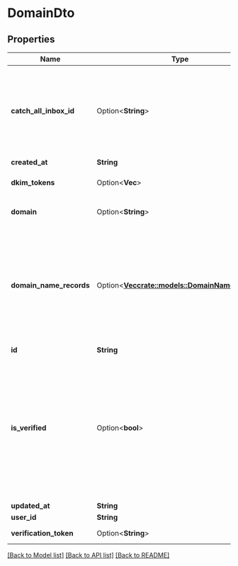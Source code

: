 # DomainDto

## Properties

Name | Type | Description | Notes
------------ | ------------- | ------------- | -------------
**catch_all_inbox_id** | Option<**String**> | The optional catch all inbox that will receive emails sent to the domain that cannot be matched. | [optional]
**created_at** | **String** |  | 
**dkim_tokens** | Option<**Vec<String>**> | Unique token DKIM tokens | [optional]
**domain** | Option<**String**> | Custom domain name | [optional]
**domain_name_records** | Option<[**Vec<crate::models::DomainNameRecord>**](DomainNameRecord)> | List of DNS domain name records (C, MX, TXT) etc that you must add to the DNS server associated with your domain provider. | [optional]
**id** | **String** |  | 
**is_verified** | Option<**bool**> | Whether domain has been verified or not. If the domain is not verified after 72 hours there is most likely an issue with the domains DNS records. | [optional]
**updated_at** | **String** |  | 
**user_id** | **String** |  | 
**verification_token** | Option<**String**> | Verification tokens | [optional]

[[Back to Model list]](../README#documentation-for-models) [[Back to API list]](../README#documentation-for-api-endpoints) [[Back to README]](../README)


